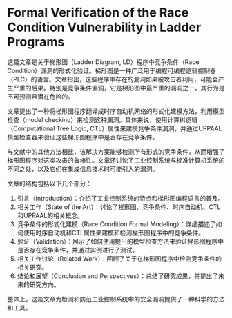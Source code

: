 # Formal Verification of the Race Condition Vulnerability in Ladder Programs

这篇文章是关于梯形图（Ladder Diagram, LD）程序中竞争条件（Race Condition）漏洞的形式化验证。梯形图是一种广泛用于编程可编程逻辑控制器（PLC）的语言。文章指出，这些程序中存在的漏洞如果被攻击者利用，可能会产生严重的后果。特别是竞争条件漏洞，它是梯形图中最严重的漏洞之一，其行为是不可预测且潜在危险的。

文章提出了一种将梯形图程序翻译成时序自动机网络的形式化建模方法，利用模型检查（model checking）来检测这种漏洞。具体来说，使用计算树逻辑（Computational Tree Logic, CTL）属性来建模竞争条件漏洞，并通过UPPAAL模型检查器来验证这些梯形图程序中是否存在竞争条件。

与文献中的其他方法相比，该解决方案能够检测所有形式的竞争条件，从而增强了梯形图程序对这类攻击的鲁棒性。文章还讨论了工业控制系统与标准计算机系统的不同之处，以及它们在集成信息技术时可能引入的漏洞。

文章的结构包括以下几个部分：
1. 引言（Introduction）：介绍了工业控制系统的特点和梯形图编程语言的普及。
2. 相关工作（State of the Art）：讨论了梯形图、竞争条件、时序自动机、CTL和UPPAAL的相关概念。
3. 竞争条件的形式化建模（Race Condition Formal Modeling）：详细描述了如何使用时序自动机和CTL属性来建模和检测梯形图程序中的竞争条件。
4. 验证（Validation）：展示了如何使用提出的模型检查方法来验证梯形图程序中是否存在竞争条件，并通过实例进行了测试。
5. 相关工作讨论（Related Work）：回顾了关于在梯形图程序中检测竞争条件的相关研究。
6. 结论和展望（Conclusion and Perspectives）：总结了研究成果，并提出了未来的研究方向。

整体上，这篇文章为检测和防范工业控制系统中的安全漏洞提供了一种科学的方法和工具。
